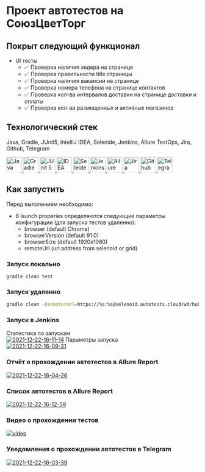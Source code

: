 # Проект автотестов на СоюзЦветТорг

## Покрыт следующий функционал

* UI тесты
  * ✅ Проверка наличия хедера на странице
  * ✅ Проверка правильности title страницы
  * ✅ Проверка наличия вакансии на странице
  * ✅ Проверка номера телефона на странице контактов
  * ✅ Проверка кол-ва интервалов доставки на странице доставки и оплаты
  * ✅ Проверка кол-ва размещенных и активных магазинов

## Технологический стек

Java, Gradle, JUnit5, IntelliJ IDEA, Selenide, Jenkins, Allure TestOps, Jira, Github, Telegram

<a href="https://github.com/angry-qa/vkc-demo">
  <img src="https://starchenkov.pro/qa-guru/img/skills/Java.svg" width="40" height="40"  alt="Java"/>
  <img src="https://starchenkov.pro/qa-guru/img/skills/Gradle.svg" width="40" height="40"  alt="Gradle"/>
  <img src="https://starchenkov.pro/qa-guru/img/skills/JUnit5.svg" width="40" height="40"  alt="JUnit 5"/>
  <img src="https://starchenkov.pro/qa-guru/img/skills/Intelij_IDEA.svg" width="40" height="40"  alt="IDEA"/>
  <img src="https://starchenkov.pro/qa-guru/img/skills/Selenide.svg" width="40" height="40"  alt="Seleide"/>
  <img src="https://starchenkov.pro/qa-guru/img/skills/Jenkins.svg" width="40" height="40"  alt="Jenkins"/>
  <img src="https://starchenkov.pro/qa-guru/img/skills/Allure_EE.svg" width="40" height="40"  alt="Allure TestOps"/>
  <img src="https://starchenkov.pro/qa-guru/img/skills/Jira.svg" width="40" height="40"  alt="Jira"/>
  <img src="https://starchenkov.pro/qa-guru/img/skills/Github.svg" width="40" height="40"  alt="Github"/>
  <img src="https://starchenkov.pro/qa-guru/img/skills/Telegram.svg" width="40" height="40"  alt="Telegram"/>
</a>

## Как запустить

Перед выполением необходимо:

* В launch.properies определяются следующие параметры конфигурации (для запуска тестов удаленно):
  - browser (default Chrome)
  - browserVersion (default 91.0)
  - browserSize (default 1920x1080)
  - remoteUrl (url address from selenoid or grid)

### Запуск локально

```
gradle clean test
```

### Запуск удаленно

```bash
gradle clean -DremoterUrl=https://%s:%s@selenoid.autotests.cloud/wd/hub/ test
```

### Запуск в Jenkins

Статистика по запускам <br >
<a href="https://ibb.co/yFt5MYK"><img src="https://i.ibb.co/MkrpjGK/2021-12-22-16-11-14.png" alt="2021-12-22-16-11-14" border="0"></a>
Параметры запуска <br >
<a href="https://ibb.co/BLmVPhm"><img src="https://i.ibb.co/wyTNLnT/2021-12-22-16-09-31.png" alt="2021-12-22-16-09-31" border="0"></a>

### Отчёт о прохождении автотестов в Allure Report

<a href="https://ibb.co/TRNLXG2"><img src="https://i.ibb.co/RPJynKb/2021-12-22-16-04-26.png" alt="2021-12-22-16-04-26" border="0"></a>

### Список автотестов в Allure Report

<a href="https://ibb.co/nm8RY3r"><img src="https://i.ibb.co/8s4XfzM/2021-12-22-16-12-59.png" alt="2021-12-22-16-12-59" border="0"></a>

### Видео о прохождении тестов

<a href="https://ibb.co/t3LP09y"><img src="https://i.ibb.co/vDXvNS2/video.gif" alt="video" border="0"></a>

### Уведомления о прохождении автотестов в Telegram

<a href="https://ibb.co/rMNd4L9"><img src="https://i.ibb.co/ctVYDpq/2021-12-22-16-03-39.png" alt="2021-12-22-16-03-39" border="0"></a>